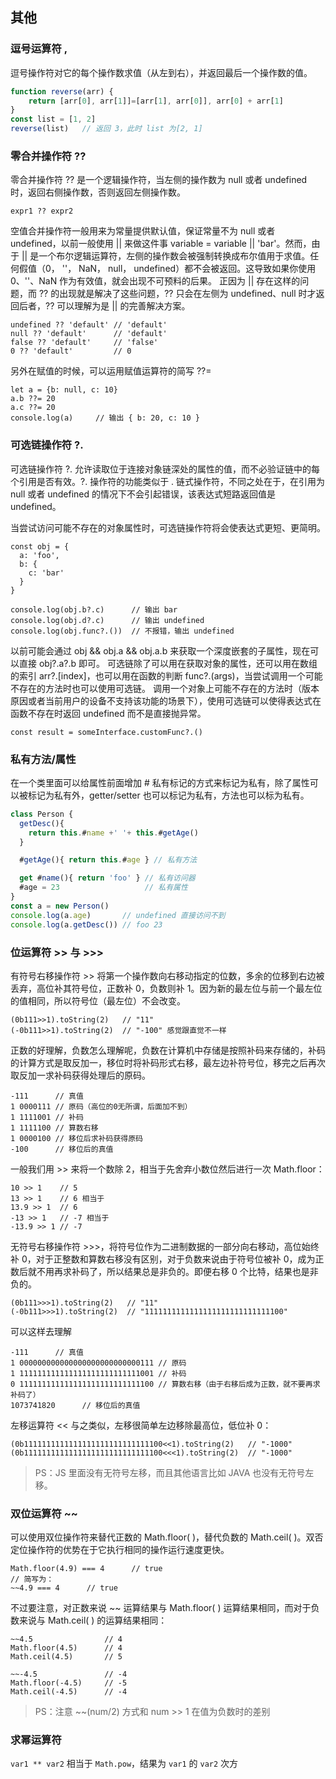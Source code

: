 ## 其他

### 逗号运算符 ,
逗号操作符对它的每个操作数求值（从左到右），并返回最后一个操作数的值。

```js
function reverse(arr) {
    return [arr[0], arr[1]]=[arr[1], arr[0]], arr[0] + arr[1]
}
const list = [1, 2]
reverse(list)   // 返回 3，此时 list 为[2, 1]
```

### 零合并操作符 ??

零合并操作符 ?? 是一个逻辑操作符，当左侧的操作数为 null 或者 undefined 时，返回右侧操作数，否则返回左侧操作数。
```
expr1 ?? expr2
```

空值合并操作符一般用来为常量提供默认值，保证常量不为 null 或者 undefined，以前一般使用 || 来做这件事 variable = variable || 'bar'。然而，由于 || 是一个布尔逻辑运算符，左侧的操作数会被强制转换成布尔值用于求值。任何假值（0， ''， NaN， null， undefined）都不会被返回。这导致如果你使用 0、''、NaN 作为有效值，就会出现不可预料的后果。
正因为 || 存在这样的问题，而 ?? 的出现就是解决了这些问题，?? 只会在左侧为 undefined、null 时才返回后者，?? 可以理解为是 || 的完善解决方案。

```
undefined ?? 'default' // 'default'
null ?? 'default'      // 'default'
false ?? 'default'     // 'false'
0 ?? 'default'         // 0
```

另外在赋值的时候，可以运用赋值运算符的简写 ??=

```
let a = {b: null, c: 10}
a.b ??= 20
a.c ??= 20
console.log(a)     // 输出 { b: 20, c: 10 }
```

### 可选链操作符 ?.

可选链操作符 ?. 允许读取位于连接对象链深处的属性的值，而不必验证链中的每个引用是否有效。?. 操作符的功能类似于 . 链式操作符，不同之处在于，在引用为 null 或者 undefined 的情况下不会引起错误，该表达式短路返回值是 undefined。

当尝试访问可能不存在的对象属性时，可选链操作符将会使表达式更短、更简明。

```
const obj = {
  a: 'foo',
  b: {
    c: 'bar'
  }
}

console.log(obj.b?.c)      // 输出 bar
console.log(obj.d?.c)      // 输出 undefined
console.log(obj.func?.())  // 不报错，输出 undefined
```

以前可能会通过 obj && obj.a && obj.a.b 来获取一个深度嵌套的子属性，现在可以直接 obj?.a?.b 即可。
可选链除了可以用在获取对象的属性，还可以用在数组的索引 arr?.[index]，也可以用在函数的判断 func?.(args)，当尝试调用一个可能不存在的方法时也可以使用可选链。
调用一个对象上可能不存在的方法时（版本原因或者当前用户的设备不支持该功能的场景下），使用可选链可以使得表达式在函数不存在时返回 undefined 而不是直接抛异常。

```
const result = someInterface.customFunc?.()
```


### 私有方法/属性

在一个类里面可以给属性前面增加 # 私有标记的方式来标记为私有，除了属性可以被标记为私有外，getter/setter 也可以标记为私有，方法也可以标为私有。

```js
class Person {
  getDesc(){
    return this.#name +' '+ this.#getAge()
  }

  #getAge(){ return this.#age } // 私有方法

  get #name(){ return 'foo' } // 私有访问器
  #age = 23                   // 私有属性
}
const a = new Person()
console.log(a.age)       // undefined 直接访问不到
console.log(a.getDesc()) // foo 23
```

### 位运算符 >> 与 >>>
有符号右移操作符 >> 将第一个操作数向右移动指定的位数，多余的位移到右边被丢弃，高位补其符号位，正数补 0，负数则补 1。因为新的最左位与前一个最左位的值相同，所以符号位（最左位）不会改变。
```
(0b111>>1).toString(2)   // "11"
(-0b111>>1).toString(2)  // "-100" 感觉跟直觉不一样
```
正数的好理解，负数怎么理解呢，负数在计算机中存储是按照补码来存储的，补码的计算方式是取反加一，移位时将补码形式右移，最左边补符号位，移完之后再次取反加一求补码获得处理后的原码。
```
-111      // 真值
1 0000111 // 原码（高位的0无所谓，后面加不到）
1 1111001 // 补码
1 1111100 // 算数右移
1 0000100 // 移位后求补码获得原码
-100      // 移位后的真值
```
一般我们用 >> 来将一个数除 2，相当于先舍弃小数位然后进行一次 Math.floor：
```
10 >> 1    // 5
13 >> 1    // 6 相当于
13.9 >> 1  // 6
-13 >> 1   // -7 相当于
-13.9 >> 1 // -7
```
无符号右移操作符 >>>，将符号位作为二进制数据的一部分向右移动，高位始终补 0，对于正整数和算数右移没有区别，对于负数来说由于符号位被补 0，成为正数后就不用再求补码了，所以结果总是非负的。即便右移 0 个比特，结果也是非负的。
```
(0b111>>>1).toString(2)   // "11"
(-0b111>>>1).toString(2)  // "1111111111111111111111111111100"
```
可以这样去理解
```
-111      // 真值
1 000000000000000000000000000111 // 原码
1 111111111111111111111111111001 // 补码
0 111111111111111111111111111100 // 算数右移（由于右移后成为正数，就不要再求补码了）
1073741820      // 移位后的真值
```
左移运算符 << 与之类似，左移很简单左边移除最高位，低位补 0：
```
(0b1111111111111111111111111111100<<1).toString(2)   // "-1000"
(0b1111111111111111111111111111100<<<1).toString(2)  // "-1000"
```

> PS：JS 里面没有无符号左移，而且其他语言比如 JAVA 也没有无符号左移。

### 双位运算符 ~~

可以使用双位操作符来替代正数的 Math.floor( )，替代负数的 Math.ceil( )。双否定位操作符的优势在于它执行相同的操作运行速度更快。
```
Math.floor(4.9) === 4      // true
// 简写为：
~~4.9 === 4      // true
```
不过要注意，对正数来说 ~~ 运算结果与 Math.floor( ) 运算结果相同，而对于负数来说与 Math.ceil( ) 的运算结果相同：
```
~~4.5                // 4
Math.floor(4.5)      // 4
Math.ceil(4.5)       // 5

~~-4.5               // -4
Math.floor(-4.5)     // -5
Math.ceil(-4.5)      // -4
```

> PS：注意 ~~(num/2) 方式和 num >> 1 在值为负数时的差别

### 求幂运算符

`var1 ** var2` 相当于 `Math.pow`，结果为 `var1` 的 `var2` 次方
